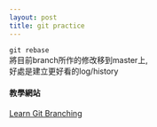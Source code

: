 ```yaml
---
layout: post
title: git practice
---
```



<!--more-->

`git rebase`  
將目前branch所作的修改移到master上,  
好處是建立更好看的log/history

#### 教學網站
[Learn Git Branching](http://learngitbranching.js.org/?demo)
